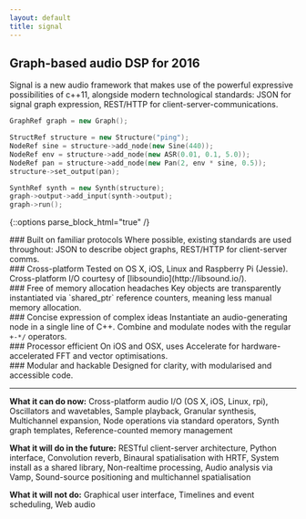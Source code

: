 ```yaml
---
layout: default
title: signal
---
```


## Graph-based audio DSP for 2016

Signal is a new audio framework that makes use of the powerful expressive possibilities of c++11, alongside modern technological standards: JSON for signal graph expression, REST/HTTP for client-server-communications. 

```cpp
GraphRef graph = new Graph();

StructRef structure = new Structure("ping");
NodeRef sine = structure->add_node(new Sine(440));
NodeRef env = structure->add_node(new ASR(0.01, 0.1, 5.0));
NodeRef pan = structure->add_node(new Pan(2, env * sine, 0.5));
structure->set_output(pan);

SynthRef synth = new Synth(structure);
graph->output->add_input(synth->output);
graph->run();
```

{::options parse_block_html="true" /}
<div class="row">
<div class="box">
### Built on familiar protocols
Where possible, existing standards are used throughout: JSON to describe object graphs, REST/HTTP for client-server comms.
</div>

<div class="box">
### Cross-platform
Tested on OS X, iOS, Linux and Raspberry Pi (Jessie). Cross-platform I/O courtesy of [libsoundio](http://libsound.io/).
</div>

<div class="box">
### Free of memory allocation headaches
Key objects are transparently instantiated via `shared_ptr` reference counters, meaning less manual memory allocation.
</div>

</div>
<div class="row">

<div class="box">
### Concise expression of complex ideas
Instantiate an audio-generating node in a single line of C++. Combine and modulate nodes with the regular <code>+-*/</code> operators.
</div>


<div class="box">
### Processor efficient
On iOS and OSX, uses Accelerate for hardware-accelerated FFT and vector optimisations.
</div>

<div class="box">
### Modular and hackable
Designed for clarity, with modularised and accessible code.
</div>

</div>

---

**What it can do now:** Cross-platform audio I/O (OS X, iOS, Linux, rpi), Oscillators and wavetables, Sample playback, Granular synthesis, Multichannel expansion, Node operations via standard operators, Synth graph templates, Reference-counted memory management

**What it will do in the future:** RESTful client-server architecture, Python interface, Convolution reverb, Binaural spatialisation with HRTF, System install as a shared library, Non-realtime processing, Audio analysis via Vamp, Sound-source positioning and multichannel spatialisation

**What it will not do:** Graphical user interface, Timelines and event scheduling, Web audio 

